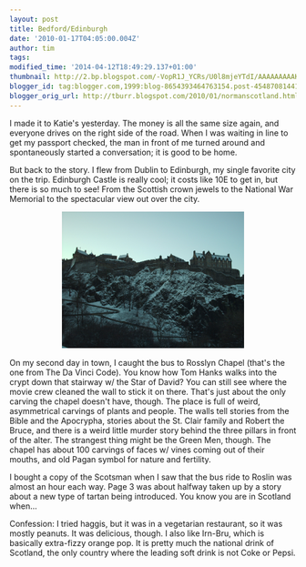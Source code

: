```yaml
---
layout: post
title: Bedford/Edinburgh
date: '2010-01-17T04:05:00.004Z'
author: tim
tags: 
modified_time: '2014-04-12T18:49:29.137+01:00'
thumbnail: http://2.bp.blogspot.com/-VopR1J_YCRs/U0l8mjeYTdI/AAAAAAAAAKk/OMHsiNUynAo/s72-c/129.JPG
blogger_id: tag:blogger.com,1999:blog-8654393464763154.post-4548708144154767505
blogger_orig_url: http://tburr.blogspot.com/2010/01/normanscotland.html
---
```


I made it to Katie's yesterday. The money is all the same size again, and everyone drives on the right side of the road. When I was waiting in line to get my passport checked, the man in front of me turned around and spontaneously started a conversation; it is good to be home. 

But back to the story. I flew from Dublin to Edinburgh, my single favorite city on the trip. Edinburgh Castle is really cool; it costs like 10E to get in, but there is so much to see! From the Scottish crown jewels to the National War Memorial to the spectacular view out over the city.

<div class="separator" style="clear: both; text-align: center;"><a href="/images/eurotrip/edinburgh_castle.JPG" imageanchor="1" style="margin-left: 1em; margin-right: 1em;"><img border="0" src="/images/eurotrip/edinburgh_castle.JPG" height="240" width="320" /></a></div>

On my second day in town, I caught the bus to Rosslyn Chapel (that's the one from The Da Vinci Code). You know how Tom Hanks walks into the crypt down that stairway w/ the Star of David? You can still see where the movie crew cleaned the wall to stick it on there. That's just about the only carving the chapel doesn't have, though. The place is full of weird, asymmetrical carvings of plants and people. The walls tell stories from the Bible and the Apocrypha, stories about the St. Clair family and Robert the Bruce, and there is a weird little murder story behind the three pillars in front of the alter. The strangest thing might be the Green Men, though. The chapel has about 100 carvings of faces w/ vines coming out of their mouths, and old Pagan symbol for nature and fertility.

I bought a copy of the Scotsman when I saw that the bus ride to Roslin was almost an hour each way. Page 3 was about halfway taken up by a story about a new type of tartan being introduced. You know you are in Scotland when...

Confession: I tried haggis, but it was in a vegetarian restaurant, so it was mostly peanuts. It was delicious, though. I also like Irn-Bru, which is basically extra-fizzy orange pop. It is pretty much the national drink of Scotland, the only country where the leading soft drink is not Coke or Pepsi.
